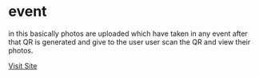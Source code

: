 # event
in this basically photos are uploaded which have taken in any event after that QR is generated and give to the user user scan the QR and view their photos.


<a href="https://event-r45f.onrender.com/login.php">Visit Site</a>
